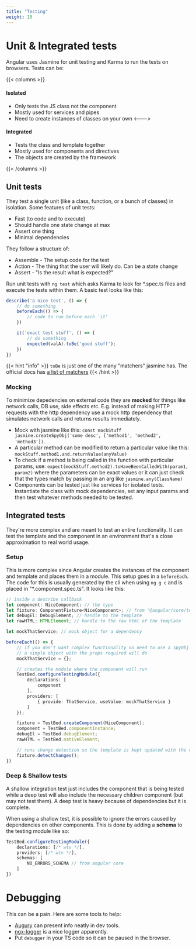 ```yaml
---
title: "Testing"
weight: 10
---
```

# Unit & Integrated tests
Angular uses Jasmine for unit testing and Karma to run the tests on browsers. Tests can be:

{{< columns >}}

#### Isolated
* Only tests the JS class not the component
* Mostly used for services and pipes
* Need to create instances of classes on your own
<--->
#### Integrated
* Tests the class and template together
* Mostly used for components and directives
* The objects are created by the framework

{{< /columns >}}

## Unit tests
They test a single unit (like a class, function, or a bunch of classes) in isolation. Some features of unit tests:
* Fast (to code and to execute)
* Should handle one state change at max
* Assert one thing
* Minimal dependencies

They follow a structure of:
* Assemble - The setup code for the test
* Action - The thing that the user will likely do. Can be a state change
* Assert - "Is the result what is expected?"

Run unit tests with `ng test` which asks Karma to look for *.spec.ts files and execute the tests within them.
A basic test looks like this:
```ts
describe('a nice test', () => {
    // do something
    beforeEach(() => {
        // code to run before each 'it'
    })

    it('exact test stuff', () => {
        // do something
        expected(valA).toBe('good stuff');
    })
})
```
{{< hint "info" >}}
`toBe` is just one of the many "matchers" jasmine has. The official docs has [a list of matchers](https://jasmine.github.io/api/4.0/matchers)
{{< /hint >}}

### Mocking
To minimize depedencies on external code they are **mocked** for things like network calls, DB use, side effects etc. E.g. instead of making HTTP requests with the http dependency use a mock http dependency that simulates network calls and returns results immediately.

* Mock with jasmine like this: `const mockStuff jasmine.createSpyObj('some desc', ['method1', 'method2', 'method3'])`.
* A particular method can be modified to return a particular value like this: `mockStuff.method1.and.returnValue(anyValue)`
* To check if a method is being called in the function with particular params, use: `expect(mockStuff.method2).toHaveBeenCalledWith(param1, param2)` where the parameters can be exact values or it can just check that the types match by passing in an arg like `jasmine.any(ClassName)`
* Components can be tested just like services for isolated tests. Instantiate the class with mock dependencies, set any input params and then test whatever methods needed to be tested.

## Integrated tests
They're more complex and are meant to test an entire functionality. It can test the template and the component in an environment that's a close approximation to real world usage.

### Setup
This is more complex since Angular creates the instances of the component and template and places them in a module. This setup goes in a `beforeEach`. The code for this is usually generated by the cli when using `ng g c` and is placed in "*.component.spec.ts". It looks like this:
```ts
// inside a describe callback
let component: NiceComponent; // the type
let fixture: ComponentFixture<NiceComponent>; // from "@angular/core/testing"
let debugEl: DebugElement; // handle to the template
let rawHTML: HTMLElement; // handle to the raw html of the template

let mockThatService; // mock object for a dependency

beforeEach(() => {
    // if you don't want complex functionality no need to use a spyObj
    // a simple object with the props required will do
    mockThatService = {};

    // creates the module where the component will run
    TestBed.configureTestingModule({
        declarations: [
            component
        ],
        providers: [
            { provide: ThatService, useValue: mockThatService }
        ]
    });

    fixture = TestBed.createComponent(NiceComponent);
    component = TestBed.componentInstance;
    debugEl = TestBed.debugElement;
    rawHTML = TestBed.nativeElement;

    // runs change detection so the template is kept updated with the component
    fixture.detectChanges();
})
```

### Deep & Shallow tests
A shallow integration test just includes the component that is being tested while a deep test will also include the necessary children component (but may not test them).
A deep test is heavy because of dependencies but it is complete.

When using a shallow test, it is possible to ignore the errors caused by dependencies on other components.
This is done by adding a **schema** to the testing module like so:
```ts
TestBed.configureTestingModule({
    declarations: [/* wtv */],
    providers: [/* wtv */],
    schemas: [
        NO_ERRORS_SCHEMA // from angular core
    ]
})
```

# Debugging
This can be a pain. Here are some tools to help:
* [Augury](https://augury.rangle.io/) can present info neatly in dev tools.
* [ngx-logger](https://www.npmjs.com/package/ngx-logger) is a nice logger apparently.
* Put `debugger` in your TS code so it can be paused in the browser.